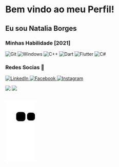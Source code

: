 <h1>Bem vindo ao meu Perfil!</h1>
<h2>Eu sou Natalia Borges </h2>

<h3>Minhas Habilidade [2021]</h3>
<p>
	<img alt="Git" src="https://img.shields.io/badge/-Git-F05032?style=for-the-badge&logo=git&logoColor=white" />
	<img alt="Windows" src="https://img.shields.io/badge/Windows-0078D6?style=for-the-badge&logo=windows&logoColor=white" /> 
	<img alt="C++" src="https://img.shields.io/badge/c++%20-%2300599C.svg?&style=for-the-badge&logo=c%2B%2B&ogoColor=white"/>
	<img alt="Dart" src="https://img.shields.io/badge/dart-%230175C2.svg?&style=for-the-badge&logo=dart&logoColor=white"/>
	<img alt="Flutter" src="https://img.shields.io/badge/Flutter%20-%2302569B.svg?&style=for-the-badge&logo=Flutter&logoColor=white" />
	<img alt="C#" src="https://img.shields.io/badge/c%23-%23239120.svg?style=for-the-badge&logo=c-sharp&logoColor=white" />
</p>
<div>
<h3>Redes Socias 🤳</h3>
<p>
	<a href="https://www.linkedin.com/in/nat%C3%A1lia-borges-a47a47181/" target="_blank">
	<img alt="LinkedIn" src="https://img.shields.io/badge/linkedin-%230077B5.svg?&style=for-the-badge&logo=linkedin&logoColor=white" />
	</a>
	<a href="https://www.facebook.com/natalia.borges.9693001/" target="_blank">
	<img alt="Facebook" src="https://img.shields.io/badge/Facebook-1877F2?style=for-the-badge&logo=facebook&logoColor=white" />
	 </a>
	 <a href="https://www.instagram.com/lia.b33/" target="_blank">
	 <img alt="Instagram" src="https://img.shields.io/badge/Instagram-E4405F?style=for-the-badge&logo=instagram&logoColor=white" />
	 </a>
<div>
	<p>
		<img src="https://github-readme-stats.vercel.app/api?username=NataliaBorges&show_icons=true&theme=light&include_all_commits=true&count_private=true"/>
		<img src="https://github-readme-stats.vercel.app/api/top-langs/?username=NataliaBorges&layout=compact&langs_count=7&"/>
	</p>
</p>
</div>
  
 ##
  
  ![Snake animation](https://github.com/rafaballerini/rafaballerini/blob/output/github-contribution-grid-snake.svg)
 
</div>

